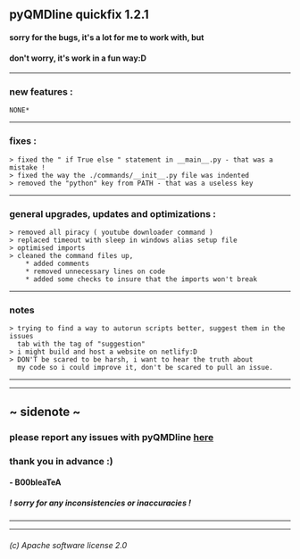 ## pyQMDline quickfix 1.2.1
#### sorry for the bugs, it's a lot for me to work with, but
#### don't worry, it's work in a fun way:D
***

### new features :
```text
NONE*
```

***

### fixes :
```text
> fixed the " if True else " statement in __main__.py - that was a mistake ! 
> fixed the way the ./commands/__init__.py file was indented
> removed the "python" key from PATH - that was a useless key
```

***

### general upgrades, updates and optimizations :
```text
> removed all piracy ( youtube downloader command )
> replaced timeout with sleep in windows alias setup file
> optimised imports
> cleaned the command files up,
    * added comments
    * removed unnecessary lines on code
    * added some checks to insure that the imports won't break
```

***

### notes
```text
> trying to find a way to autorun scripts better, suggest them in the issues
  tab with the tag of "suggestion"
> i might build and host a website on netlify:D
> DON'T be scared to be harsh, i want to hear the truth about
  my code so i could improve it, don't be scared to pull an issue.
```

***
***
## ~ sidenote ~
### please report any issues with pyQMDline [here](https://github.com/B00bleaTea/pyQMDline/issues/)
### thank you in advance :)
#### - B00bleaTeA
##### ! sorry for any inconsistencies or inaccuracies !
***
***
###### (c) Apache software license 2.0